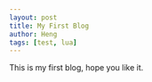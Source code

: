 ```yaml
---
layout: post
title: My First Blog
author: Heng
tags: [test, lua]
---
```


This is my first blog, hope you like it.
